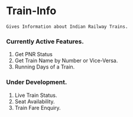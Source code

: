 # Train-Info
``` Gives Information about Indian Railway Trains. ```

### Currently Active Features.
1. Get PNR Status
2. Get Train Name by Number or Vice-Versa.
3. Running Days of a Train.

### Under Development.
1. Live Train Status.
2. Seat Availability.
3. Train Fare Enquiry.
